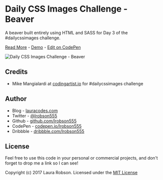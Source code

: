 # Daily CSS Images Challenge - Beaver

A beaver built entirely using HTML and SASS for Day 3 of the #dailycssimages challenge.

[Read More](http://www.lauracodes.com/daily-css-images-day-3/) - [Demo](http://playground.lauracodes.com/css-images/beaver/) - [Edit on CodePen](http://codepen.io/lrobson555/pen/jBbBVr)

![Daily CSS Images Challenge - Beaver](http://www.lauracodes.com/wp-content/uploads/2017/02/beaver.jpg)

## Credits
* Mike Mangialardi at [codingartist.io](http://codingartist.io/) for #dailycssimages challenge

## Author
* Blog - [lauracodes.com](http://www.lauracodes.com)
* Twitter - [@lrobson555](https://www.twitter.com/lrobson555)
* Github - [github.com/lrobson555](https://github.com/lrobson555)
* CodePen - [codepen.io/lrobson555](http://codepen.io/lrobson555)
* Dribbble - [dribbble.com/lrobson555](https://dribbble.com/lrobson555)

## License
Feel free to use this code in your personal or commercial projects, and don't forget to drop me a link so I can see!

Copyright (c) 2017 Laura Robson. Licensed under the [MIT License](https://github.com/lrobson555/CSSImages_Beaver/blob/master/license.txt)